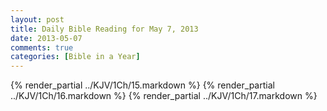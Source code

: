 ```yaml
---
layout: post
title: Daily Bible Reading for May 7, 2013
date: 2013-05-07
comments: true
categories: [Bible in a Year]
---
```

{% render_partial ../KJV/1Ch/15.markdown %}
{% render_partial ../KJV/1Ch/16.markdown %}
{% render_partial ../KJV/1Ch/17.markdown %}
